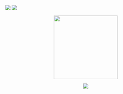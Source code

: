 ![](https://github.com/matyo91/matyo91/raw/main/assets/github.gif)
![](https://github.com/ghostafbr/ghostafbr/img/gitIntroGifHd.gif)
<p align="center">
  <img src="https://res.cloudinary.com/dqukcyidd/image/upload/v1621125469/ezgif-2-58252afb6b30_yklpva.gif?raw=true" width="200px">
</p>

<p align="center">
  <img src="https://media.giphy.com/media/yjos61Qgsy17q/giphy.gif">
</p>

<!--
**ghostafbr/ghostafbr** is a ✨ _special_ ✨ repository because its `README.md` (this file) appears on your GitHub profile.

Here are some ideas to get you started:

- 🔭 I’m currently working on ...
- 🌱 I’m currently learning ...
- 👯 I’m looking to collaborate on ...
- 🤔 I’m looking for help with ...
- 💬 Ask me about ...
- 📫 How to reach me: ...
- 😄 Pronouns: ...
- ⚡ Fun fact: ...
-->
